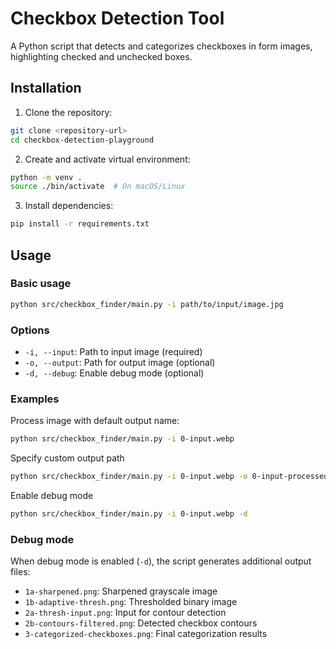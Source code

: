 # Checkbox Detection Tool

A Python script that detects and categorizes checkboxes in form images, highlighting checked and unchecked boxes.

## Installation

1. Clone the repository:
```bash
git clone <repository-url>
cd checkbox-detection-playground
```

2. Create and activate virtual environment:
```bash
python -m venv .
source ./bin/activate  # On macOS/Linux
```

3. Install dependencies:
```bash
pip install -r requirements.txt
```

## Usage

### Basic usage

```bash
python src/checkbox_finder/main.py -i path/to/input/image.jpg
```

### Options
- `-i, --input`: Path to input image (required)
- `-o, --output`: Path for output image (optional)
- `-d, --debug`: Enable debug mode (optional)

### Examples
Process image with default output name:
```bash
python src/checkbox_finder/main.py -i 0-input.webp
```

Specify custom output path
```bash
python src/checkbox_finder/main.py -i 0-input.webp -o 0-input-processed.png
```

Enable debug mode
```bash
python src/checkbox_finder/main.py -i 0-input.webp -d
```

### Debug mode

When debug mode is enabled (`-d`), the script generates additional output files:

- `1a-sharpened.png`: Sharpened grayscale image
- `1b-adaptive-thresh.png`: Thresholded binary image
- `2a-thresh-input.png`: Input for contour detection
- `2b-contours-filtered.png`: Detected checkbox contours
- `3-categorized-checkboxes.png`: Final categorization results
